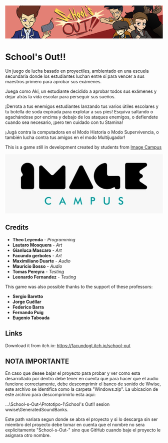 <p align="center">
<img src="logo.png" alt="School's Out!!"/>
</p>

# School's Out!!

Un juego de lucha basado en proyectiles, ambientado en una escuela secundaria donde los estudiantes luchan entre sí para vencer a sus maestros primero para aprobar sus exámenes.

Juega como Aki, un estudiante decidido a aprobar todos sus exámenes y dejar atrás la vida escolar para perseguir sus sueños. 

¡Derrota a tus enemigos estudiantes lanzando tus varios útiles escolares y tu botella de soda expirada para explotar a sus pies! Esquiva saltando o agachándose por encima y debajo de los ataques enemigos, o defiendete cuando sea necesario, ¡pero ten cuidado con tu Stamina! 

¡Jugá contra la computadora en el Modo Historia o Modo Supervivencia, o también lucha contra tus amigos en el modo Multijugador!

This is a game still in development created by students from <a href="https://www.imagecampus.edu.ar/">Image Campus</a>

<p align="center">
  <a href="https://www.imagecampus.edu.ar/">
    <img src="logo-image-campus.png" alt="Image Campus"/>
  </a> 
</p>


## Credits

- **Theo Leyenda** - *Programming*
- **Lautaro Mosquera** - *Art*
- **Gianluca Mascaro** - *Art*
- **Facundo gerboles** - *Art*
- **Maximiliano Duarte** - *Audio*
- **Mauricio Bosso** - *Audio*
- **Tomas Pereyra** - *Testing*
- **Leonardo Fernandez** - *Testing*


This game was also possible thanks to the support of these professors:

- **Sergio Baretto**
- **Jorge Cuéllar**
- **Federico Barra**
- **Fernando Puig**
- **Eugenio Taboada**

## Links

Download it from itch.io: https://facundogt.itch.io/school-out

## NOTA IMPORTANTE

En caso que desee bajar el proyecto para probar y ver como esta desarrollado por dentro debe tener en cuenta que para hacer que el audio funcione correctamente, debe descomprimir el banco de sonido de Wwise, este archivo se identifica como la carpeta "Windows.zip". 
La ubicacion de este archivo para descomprimirlo esta aqui:

...\School-s-Out-\Prototipo-1\School's Out!! sesion wwise\GeneratedSoundBanks.

Este path variara segun donde se abra el proyecto y si lo descarga sin ser miembro del proyecto debe tomar en cuenta que el nombre no sera explicitamente "School-s-Out-" sino que GitHub cuando baje el proyecto le asignara otro nombre.
